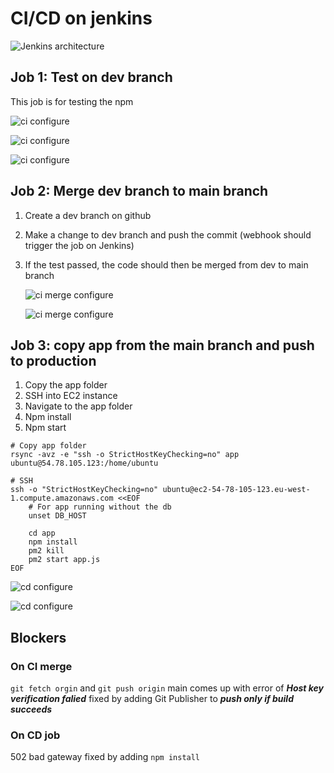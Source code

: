 # CI/CD on jenkins

![Jenkins architecture](images/jenkins_arch.png)

## Job 1: Test on dev branch
This job is for testing the npm

![ci configure](images/ci1.png)

![ci configure](images/ci2.png)

![ci configure](images/ci3.png)

## Job 2: Merge dev branch to main branch 
1) Create a dev branch on github
2) Make a change to dev branch and push the commit (webhook should trigger the job on Jenkins)
3) If the test passed, the code should then be merged from dev to main branch
   
   ![ci merge configure](images/ci_merge1.png)

   ![ci merge configure](images/ci_merge2.png)


## Job 3: copy app from the main branch and push to production
1) Copy the app folder
2) SSH into EC2 instance
3) Navigate to the app folder
4) Npm install
5) Npm start

```shell
# Copy app folder
rsync -avz -e "ssh -o StrictHostKeyChecking=no" app ubuntu@54.78.105.123:/home/ubuntu

# SSH
ssh -o "StrictHostKeyChecking=no" ubuntu@ec2-54-78-105-123.eu-west-1.compute.amazonaws.com <<EOF
    # For app running without the db
    unset DB_HOST

    cd app
    npm install
    pm2 kill
    pm2 start app.js
EOF
```

![cd configure](images/cd1.png)

![cd configure](images/cd2.png)


## Blockers
### On CI merge

`git fetch orgin` and `git push origin` main comes up with error of ***Host key verification falied*** fixed by adding Git Publisher to ***push only if build succeeds***

### On CD job
502 bad gateway fixed by adding `npm install`

